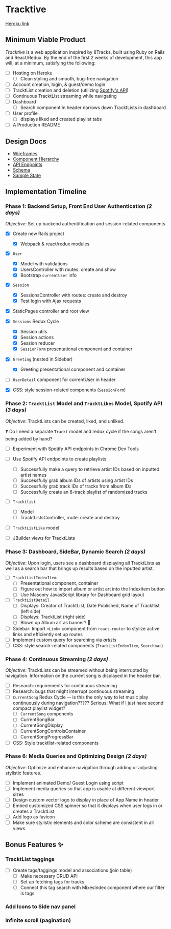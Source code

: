 # Tracktive
[Heroku link](http://link.com)

## Minimum Viable Product 
*Tracktive* is a web application inspired by 8Tracks, built using Ruby on Rails and React/Redux. By the end of the first 2 weeks of development, this app will, at a minimum, satisfying the following: 

- [ ] Hosting on Heroku
	- [ ] Clean styling and smooth, bug-free navigation
- [ ] Account creation, login, & guest/demo login
- [ ] TracktList creation and deletion (utilizing [Spotify's API](https://developer.spotify.com/web-api/))
- [ ] Continuous TracktList streaming while navigating 
- [ ] Dashboard 
	- [ ] Search component in header narrows down TracktLists in dashboard
- [ ] User profile
	- [ ] displays liked and created playlist tabs 
- [ ] A Production README

## Design Docs 

* [Wireframes]()
* [Component Hierarchy]()
* [API Endpoints]()
* [Schema]()
* [Sample State]()

## Implementation Timeline

### Phase 1: Backend Setup, Front End User Authentication *(2 days)*
*Objective*: Set up backend authentification and session-related components 

- [X] Create new Rails project
	- [X] Webpack & react/redux modules
- [X] `User`
	- [X] Model with validations
	- [X] UsersController with routes: create and show 
	- [X] Bootstrap `currentUser` info 
- [X] `Session`
	- [X] SessionsController with routes: create and destroy  
	- [X] Test login with Ajax requests
- [X] StaticPages controller and root view
- [X] `Sessions` Redux Cycle 
	- [X] Session utils
	- [X] Session actions
	- [X] Session reducer 
	- [X] `SessionForm` presentational component and container
- [X] `Greeting` (nested in Sidebar)
	- [X] Greeting presentational component and container
- [ ] `UserDetail` component for currentUser in header 
- [X] CSS: style session-related components (`SessionForm`)


### Phase 2: `TracktList` Model and `TracktLikes` Model, Spotify API *(3 days)*
*Objective*: TracktLists can be created, liked, and unliked. 

:question: Do I need a separate `Trackt` model and redux cycle if the songs aren't being added by hand?

- [ ] Experiment with Spotify API endpoints in Chrome Dev Tools
- [ ] Use Spotify API endpoints to create playlists 
	- [ ] Successfully make a query to retrieve artist IDs based on inputted artist names 
	- [ ] Successfully grab album IDs of artists using artist IDs
	- [ ] Successfully grab track IDs of tracks from album IDs 
	- [ ] Successfully create an 8-track playlist of randomized tracks 
- [ ] `Tracktlist` 
	- [ ] Model 
	- [ ] TracktListsController, route: create and destroy   
- [ ] `TracktListLike` model
- [ ] JBuilder views for TracktLists


### Phase 3: Dashboard, SideBar, Dynamic Search *(2 days)*
*Objective*: Upon login, users see a dashboard displaying all TracktLists as well as a search bar that
brings up results based on the inputted artist. 


- [ ] `TracktListIndexItem`
	- [ ] Presentational component, container
	- [ ] Figure out how to import album or artist art into the IndexItem button 
	- [ ] Use Masonry JavasScript library for Dashboard grid layout
- [ ] `TracktListDetail`
	- [ ] Displays: Creator of TracktList, Date Published, Name of Tracktlist (left side)
	- [ ] Displays: TracktList (right side)
	- [ ] Blown up Album art as banner? :art:
- [ ] Sidebar: Import `<Link>` component from `react-router` to stylize active links and efficiently set up routes  
- [ ] Implement custom query for searching via *artists* 
- [ ] CSS: style search-related components (`TrackListIndexItem`, `Searchbar`)

### Phase 4:  Continuous Streaming *(2 days)*
*Objective*: TracktLists can be streamed without being interrupted by navigation. 
Information on the current song is displayed in the header bar.

- [ ] Research: requirements for continuous streaming
- [ ] Research:  bugs that might interrupt continuous streaming
- [ ] `CurrentSong` Redux Cycle -- is this the only way to let music play continuously during navigation?????
Serious: What if I just have second compact playlist widget?
	- [ ] `CurrentSong` components
	- [ ] CurrentSongBar
	- [ ] CurrentSongDisplay 
	- [ ] CurrentSongControlsContainer
	- [ ] CurrentSongProgressBar
- [ ] CSS: Style tracktlist-related components 

### Phase 6:  Media Queries and Optimizing Design *(2 days)*
*Objective*: Optimize and enhance navigation through adding or adjusting stylistic features. 

- [ ] Implement animated Demo/ Guest Login using script 
- [ ] Implement media queries so that app is usable at different viewport sizes 
- [ ] Design custom vector logo to display in place of App Name in header 
- [ ] Embed customized CSS spinner so that it displays when user logs in or creates a TracktList
- [ ] Add logo as favicon
- [ ] Make sure stylistic elements and color scheme are consistent in all views 

## Bonus Features :sparkles:

### TracktList taggings
- [ ] Create tags/taggings model and associations (join table)
	- [ ] Make necessary CRUD API
	- [ ] Set up fetching tags for tracks
	- [ ] Connect this tag search with MixesIndex component where our filter is tags

### Add Icons to Side nav panel 

### Infinite  scroll (pagination)
